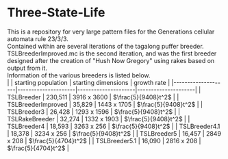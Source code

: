 # Three-State-Life

This is a repository for very large pattern files for the Generations cellular automata rule 23/3/3.  
Contained within are several iterations of the tagalong puffer breeder.  
TSLBreederImproved.mc is the second iteration, and was the first breeder designed after the creation of "Hush Now Gregory" using rakes based on output from it.  
Information of the various breeders is listed below.  
|                    | starting population | starting dimensions | growth rate         |
|--------------------|---------------------|---------------------|---------------------|
| TSLBreeder         | 230,511             | 3916 x 3600         | $\frac{5}{9408}t^2$ |
| TSLBreederImproved | 35,829              | 1443 x 1705         | $\frac{5}{9408}t^2$ |
| TSLBreeder3        | 26,428              | 1293 x 1596         | $\frac{5}{9408}t^2$ |
| TSLRakeBreeder     | 32,274              | 1332 x 1903         | $\frac{5}{9408}t^2$ |
| TSLBreeder4        | 18,593              | 3263 x 256          | $\frac{5}{9408}t^2$ |
| TSLBreeder4.1      | 18,378              | 3234 x 256          | $\frac{5}{9408}t^2$ |
| TSLBreeder5        | 16,457              | 2849 x 208          | $\frac{5}{4704}t^2$ |
| TSLBreeder5.1      | 16,090              | 2816 x 208          | $\frac{5}{4704}t^2$ |
